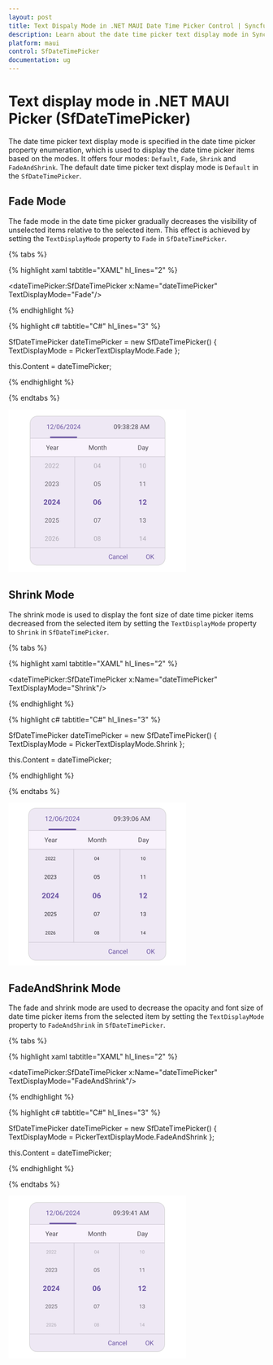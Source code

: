 ```yaml
---
layout: post
title: Text Dispaly Mode in .NET MAUI Date Time Picker Control | Syncfusion
description: Learn about the date time picker text display mode in Syncfusion .NET MAUI Date Time Picker (SfDateTimePicker) control and its basic features.
platform: maui
control: SfDateTimePicker
documentation: ug
---
```


# Text display mode in .NET MAUI Picker (SfDateTimePicker)

The date time picker text display mode is specified in the date time picker property enumeration, which is used to display the date time picker items based on the modes. It offers four modes: `Default`, `Fade`, `Shrink` and `FadeAndShrink`. The default date time picker text display mode is `Default` in the `SfDateTimePicker`.

## Fade Mode

The fade mode in the date time picker gradually decreases the visibility of unselected items relative to the selected item. This effect is achieved by setting the `TextDisplayMode` property to `Fade` in `SfDateTimePicker`.

{% tabs %}

{% highlight xaml tabtitle="XAML" hl_lines="2" %}

<dateTimePicker:SfDateTimePicker x:Name="dateTimePicker"
                 TextDisplayMode="Fade"/>

{% endhighlight %}

{% highlight c# tabtitle="C#" hl_lines="3" %}

SfDateTimePicker dateTimePicker = new SfDateTimePicker()
{
    TextDisplayMode = PickerTextDisplayMode.Fade
};

this.Content = dateTimePicker;

{% endhighlight %}

{% endtabs %}

![Fade mode in .NET MAUI Date Time picker.](images/text-display-mode/date-time-picker-fade.png)

## Shrink Mode

The shrink mode is used to display the font size of date time picker items decreased from the selected item by setting the `TextDisplayMode` property to `Shrink` in `SfDateTimePicker`.

{% tabs %}

{% highlight xaml tabtitle="XAML" hl_lines="2" %}

<dateTimePicker:SfDateTimePicker x:Name="dateTimePicker"
                 TextDisplayMode="Shrink"/>

{% endhighlight %}

{% highlight c# tabtitle="C#" hl_lines="3" %}

SfDateTimePicker dateTimePicker = new SfDateTimePicker()
{
    TextDisplayMode = PickerTextDisplayMode.Shrink
};

this.Content = dateTimePicker;

{% endhighlight %}

{% endtabs %}

![Shrink mode in .NET MAUI Date Time picker.](images/text-display-mode/date-time-picker-shrink.png)

## FadeAndShrink Mode

The fade and shrink mode are used to decrease the opacity and font size of date time picker items from the selected item by setting the `TextDisplayMode` property to `FadeAndShrink` in `SfDateTimePicker`.

{% tabs %}

{% highlight xaml tabtitle="XAML" hl_lines="2" %}

<dateTimePicker:SfDateTimePicker x:Name="dateTimePicker"
                 TextDisplayMode="FadeAndShrink"/>

{% endhighlight %}

{% highlight c# tabtitle="C#" hl_lines="3" %}

SfDateTimePicker dateTimePicker = new SfDateTimePicker()
{
    TextDisplayMode = PickerTextDisplayMode.FadeAndShrink
};

this.Content = dateTimePicker;

{% endhighlight %}

{% endtabs %}

![Fade and Shrink mode in .NET MAUI Date Time picker.](images/text-display-mode/date-time-picker-fade-shrink.png)
